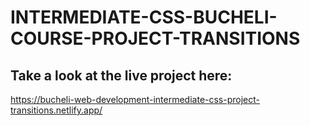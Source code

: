 # INTERMEDIATE-CSS-BUCHELI-COURSE-PROJECT-TRANSITIONS

## Take a look at the live project here:
https://bucheli-web-development-intermediate-css-project-transitions.netlify.app/

